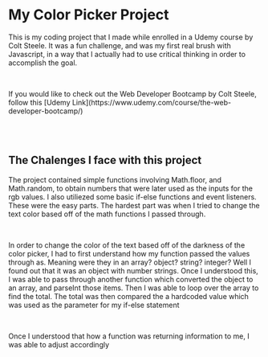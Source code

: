 # My Color Picker Project </br>
<p>This is my coding project that I made while enrolled in a Udemy course by Colt Steele. It was a fun challenge, and was my first real brush with Javascript, in a way that I actually had to use critical thinking in order to accomplish the goal.</p></br>
<p>If you would like to check out the Web Developer Bootcamp by Colt Steele, follow this [Udemy Link](https://www.udemy.com/course/the-web-developer-bootcamp/)</p></br></br>

## The Chalenges I face with this project </br>
<p> The project contained simple functions involving Math.floor, and Math.random, to obtain numbers that were later used as the inputs for the rgb values. I also utiliezed some basic if-else functions and event listeners. These were the easy parts. The hardest part was when I tried to change the text color based off of the math functions I passed through.</p></br>
<p>In order to change the color of the text based off of the darkness of the color picker, I had to first understand how my function passed the values through as. Meaning were they in an array? object? string? integer? Well I found out that it was an object with number strings. Once I understood this, I was able to pass through another function which converted the object to an array, and parseInt those items. Then I was able to loop over the array to find the total. The total was then compared the a hardcoded value which was used as the parameter for my if-else statement</p></br>
<p>Once I understood that how a function was returning information to me, I was able to adjust accordingly</p></br>
